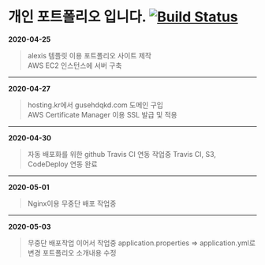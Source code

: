 # 개인 포트폴리오 입니다. [![Build Status](https://travis-ci.org/Gunggo/profile.svg?branch=master)](https://travis-ci.org/Gunggo/profile)

**2020-04-25**   
>alexis 템플릿 이용 포트폴리오 사이트 제작   
>AWS EC2 인스턴스에 서버 구축
***
**2020-04-27**
>hosting.kr에서 gusehdqkd.com 도메인 구입   
>AWS Certificate Manager 이용 SSL 발급 및 적용
***
**2020-04-30**
>자동 배포화를 위한 github Travis CI 연동 작업중
>Travis CI, S3, CodeDeploy 연동 완료
***
**2020-05-01**
>Nginx이용 무중단 배포 작업중
***
**2020-05-03**
>무중단 배포작업 이어서 작업중
>application.properties => application.yml로 변경
>포트폴리오 소개내용 수정